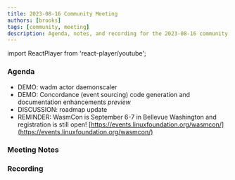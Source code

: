 ```yaml
---
title: 2023-08-16 Community Meeting
authors: [brooks]
tags: [community, meeting]
description: Agenda, notes, and recording for the 2023-08-16 community meeting
---
```


import ReactPlayer from 'react-player/youtube';

### Agenda

- DEMO: wadm actor daemonscaler
- DEMO: Concordance (event sourcing) code generation and documentation enhancements _preview_
- DISCUSSION: roadmap update
- REMINDER: WasmCon is September 6-7 in Bellevue Washington and registration is still open! [https://events.linuxfoundation.org/wasmcon/](https://events.linuxfoundation.org/wasmcon/)

<!--truncate-->

### Meeting Notes

### Recording

<ReactPlayer url='https://www.youtube.com/watch?v=NX5EPcBukMs' controls />
